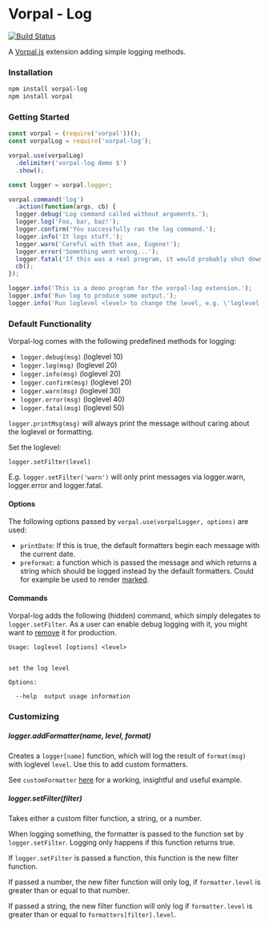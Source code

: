 # Vorpal - Log

[![Build Status](https://travis-ci.org/AljoschaMeyer/vorpal-log.svg)](https://travis-ci.org/AljoschaMeyer/vorpal-log)

A [Vorpal.js](https://github.com/dthree/vorpal) extension adding simple logging methods.

### Installation

```bash
npm install vorpal-log
npm install vorpal
```

### Getting Started

```js
const vorpal = (require('vorpal'))();
const vorpalLog = require('vorpal-log');

vorpal.use(vorpalLog)
  .delimiter('vorpal-log demo $')
  .show();

const logger = vorpal.logger;

vorpal.command('log')
  .action(function(args, cb) {
  logger.debug('Log command called without arguments.');
  logger.log('Foo, bar, baz!');
  logger.confirm('You successfully ran the log command.');
  logger.info('It logs stuff.');
  logger.warn('Careful with that axe, Eugene!');
  logger.error('Something went wrong...');
  logger.fatal('If this was a real program, it would probably shut down now.');
  cb();
});

logger.info('This is a demo program for the vorpal-log extension.');
logger.info('Run log to produce some output.');
logger.info('Run loglevel <level> to change the level, e.g. \'loglevel warn\'');
```

### Default Functionality

Vorpal-log comes with the following predefined methods for logging:

- `logger.debug(msg)` (loglevel 10)
- `logger.log(msg)` (loglevel 20)
- `logger.info(msg)` (loglevel 20)
- `logger.confirm(msg)` (loglevel 20)
- `logger.warn(msg)` (loglevel 30)
- `logger.error(msg)` (loglevel 40)
- `logger.fatal(msg)` (loglevel 50)

`logger.printMsg(msg)` will always print the message without caring about the loglevel or formatting.

Set the loglevel:

`logger.setFilter(level)`

E.g. `logger.setFilter('warn')` will only print messages via logger.warn, logger.error and logger.fatal.

#### Options

The following options passed by `vorpal.use(vorpalLogger, options)` are used:

- `printDate`: If this is true, the default formatters begin each message with the current date.
- `preformat`: a function which is passed the message and which returns a string which should be logged instead by the default formatters. Could for example be used to render [marked](https://github.com/mikaelbr/marked-terminal).

#### Commands

Vorpal-log adds the following (hidden) command, which simply delegates to `logger.setFilter`. As a user can enable debug logging with it, you might want to [remove](https://github.com/dthree/vorpal#commandremove) it for production.

```
Usage: loglevel [options] <level>


set the log level

Options:

  --help  output usage information
```

### Customizing

##### logger.addFormatter(name, level, format)
Creates a `logger[name]` function, which will log the result of `format(msg)` with loglevel `level`. Use this to add custom formatters.

See `customFormatter` [here](https://github.com/AljoschaMeyer/vorpal-log/tree/master/examples) for a working, insightful and useful example.

##### logger.setFilter(filter)
Takes either a custom filter function, a string, or a number.

When logging something, the formatter is passed to the function set by `logger.setFilter`. Logging only happens if this function returns true.

If `logger.setFilter` is passed a function, this function is the new filter function.

If passed a number, the new filter function will only log, if `formatter.level` is greater than or equal to that number.

If passed a string, the new filter function will only log if `formatter.level` is greater than or equal to `formatters[filter].level`.
